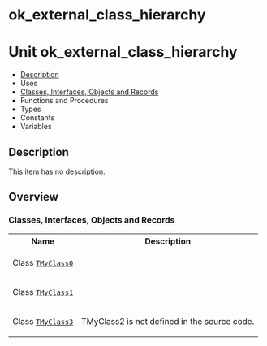 # ok\_external\_class\_hierarchy


# Unit ok\_external\_class\_hierarchy

- [Description](#PasDoc-Description)
- Uses
- [Classes, Interfaces, Objects and Records](#PasDoc-Classes)
- Functions and Procedures
- Types
- Constants
- Variables

<span id="PasDoc-Description"/>

## Description
This item has no description.

<span id="PasDoc-Uses"/>

## Overview

### Classes, Interfaces, Objects and Records
<span id="PasDoc-Classes"/>


<table>
<tr class="listheader">
<th class="itemname">Name</th>
<th class="itemdesc">Description</th>
</tr>
<tr>

<td>

Class&nbsp;[`TMyClass0`](ok_external_class_hierarchy.TMyClass0.md)
</td>

<td>

&nbsp;
</td>
</tr>
<tr>

<td>

Class&nbsp;[`TMyClass1`](ok_external_class_hierarchy.TMyClass1.md)
</td>

<td>

&nbsp;
</td>
</tr>
<tr>

<td>

Class&nbsp;[`TMyClass3`](ok_external_class_hierarchy.TMyClass3.md)
</td>

<td>

TMyClass2 is not defined in the source code.
</td>
</tr>
</table>
